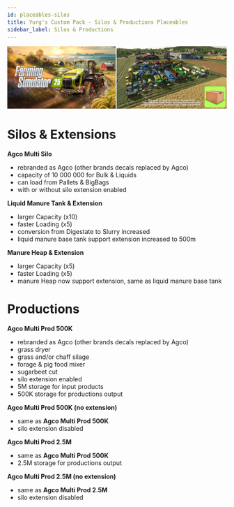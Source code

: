 ```yaml
---
id: placeables-silos
title: Yurg's Custom Pack - Silos & Productions Placeables
sidebar_label: Silos & Productions
---
```

[![](modHeader.png)](modScreen.png)
# Silos & Extensions

**Agco Multi Silo**
- rebranded as Agco (other brands decals replaced by Agco)
- capacity of 10 000 000 for Bulk & Liquids
- can load from Pallets & BigBags
- with or without silo extension enabled

**Liquid Manure Tank & Extension**
- larger Capacity (x10)
- faster Loading (x5)
- conversion from Digestate to Slurry increased
- liquid manure base tank support extension increased to 500m

**Manure Heap & Extension**
- larger Capacity (x5)
- faster Loading (x5)
- manure Heap now support extension, same as liquid manure base tank

# Productions

**Agco Multi Prod 500K**
- rebranded as Agco (other brands decals replaced by Agco)
- grass dryer
- grass and/or chaff silage
- forage & pig food mixer
- sugarbeet cut
- silo extension enabled
- 5M storage for input products
- 500K storage for productions output

**Agco Multi Prod 500K (no extension)**
- same as **Agco Multi Prod 500K**
- silo extension disabled

**Agco Multi Prod 2.5M**
- same as **Agco Multi Prod 500K**
- 2.5M storage for productions output

**Agco Multi Prod 2.5M (no extension)**
- same as **Agco Multi Prod 2.5M**
- silo extension disabled